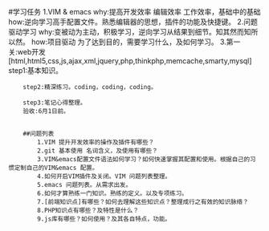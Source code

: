 #学习任务
    1.VIM & emacs 
        why:提高开发效率 编辑效率 工作效率，基础中的基础
        how:逆向学习高手配置文件。熟悉编辑器的思想，插件的功能及快捷键。
    2.问题驱动学习
        why:变被动为主动，积极学习，逆向学习从结果到细节。知其然而知所以然。
        how:项目驱动 为了达到目的，需要学习什么，及如何学习。
    3.第一关:web开发 [html,html5,css,js,ajax,xml,jquery,php,thinkphp,memcache,smarty,mysql] 
        step1:基本知识。
        
        step2:精深练习。coding，coding，coding。
        
        step3:笔记心得整理。
        验收:6月1日前。
        
        
        ##问题列表
            1.VIM 提升开发效率的操作及插件有哪些？
            2.git 基本使用 名词含义，及使用有哪些？
            3.VIM&emacs配置文件语法如何学习？如何快速掌握其配置和使用。根据自己的习惯定制自己的VIM&emacs 配置。
            4.如何开启VIM插件及关闭。VIM 问题列表整理。
            5.emacs 问题列表。从需求出发。
            6.如何才算熟练一门知识。熟练的定义。以及专项练习。
            7.[前端知识点]有哪些？如何去理解这些知识点？整理成行之有效的知识脉络？
            8.PHP知识点有哪些？及特性是什么？
            9.js库有哪些？如何使用？及其各自特点，功能。
            
